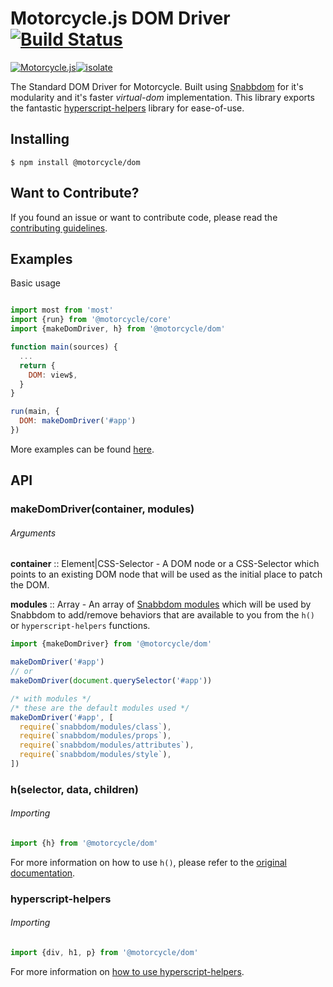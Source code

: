 # Motorcycle.js DOM Driver [![Build Status](https://travis-ci.org/motorcyclejs/dom.svg?branch=develop)](https://travis-ci.org/motorcyclejs/dom)
[![Motorcycle.js](https://img.shields.io/badge/Motorcycle.js-compatible-brightgreen.svg)](https://github.com/motorcyclejs)[![isolate](https://img.shields.io/badge/isolate-compatible-brightgreen.svg)](https://github.com/cyclejs/isolate)

The Standard DOM Driver for Motorcycle. Built using [Snabbdom](https://github.com/paldepind/snabbdom) for it's modularity and it's faster *virtual-dom* implementation. This library exports the fantastic [hyperscript-helpers](https://github.com/ohanhi/hyperscript-helpers) library for ease-of-use.

## Installing
```
$ npm install @motorcycle/dom
```

## Want to Contribute?

If you found an issue or want to contribute code, please read
the [contributing guidelines](https://github.com/motorcyclejs/motorcycle/blob/master/CONTRIBUTING.md).

## Examples
Basic usage

```js

import most from 'most'
import {run} from '@motorcycle/core'
import {makeDomDriver, h} from '@motorcycle/dom'

function main(sources) {
  ...
  return {
    DOM: view$,
  }
}

run(main, {
  DOM: makeDomDriver('#app')
})
```

More examples can be found [here](https://github.com/motorcyclejs/examples).

## API

### makeDomDriver(container, modules)

###### Arguments

**container** :: Element|CSS-Selector - A DOM node or a CSS-Selector which points to an existing DOM node that will be used as the initial place to patch the DOM.

**modules** :: Array - An array of [Snabbdom modules](https://github.com/paldepind/snabbdom#creating-modules) which will be used by Snabbdom to add/remove behaviors that are available to you from the `h()` or `hyperscript-helpers` functions.

```js
import {makeDomDriver} from '@motorcycle/dom'

makeDomDriver('#app')
// or
makeDomDriver(document.querySelector('#app'))

/* with modules */
/* these are the default modules used */
makeDomDriver('#app', [
  require(`snabbdom/modules/class`),
  require(`snabbdom/modules/props`),
  require(`snabbdom/modules/attributes`),
  require(`snabbdom/modules/style`),
])
```

### h(selector, data, children)

###### Importing
```js
import {h} from '@motorcycle/dom'
```

For more information on how to use `h()`, please refer to the [original documentation](https://github.com/paldepind/snabbdom#snabbdomh).

### hyperscript-helpers

###### Importing
```js
import {div, h1, p} from '@motorcycle/dom'
```

For more information on [how to use hyperscript-helpers](https://github.com/ohanhi/hyperscript-helpers#how-to-use).
